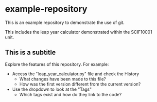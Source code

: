 # example-repository

This is an example repository to demonstrate the use of git.

This includes the leap year calculator demonstrated within the SCIF10001 unit.

## This is a subtitle

Explore the features of this repository. For example:

 - Access the "leap_year_calculator.py" file and check the History
    - What changes have been made to this file?
    - How was the first version different from the current version?
 - Use the dropdown to look at the "Tags"
    - Which tags exist and how do they link to the code?


